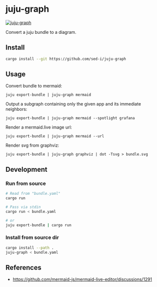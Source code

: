 # juju-graph

[![juju-graph](https://snapcraft.io/juju-graph/badge.svg)](https://snapcraft.io/juju-graph)

Convert a juju bundle to a diagram.

## Install
```bash
cargo install --git https://github.com/sed-i/juju-graph
```

## Usage
Convert bundle to mermaid:
```shell
juju export-bundle | juju-graph mermaid
```

Output a subgraph containing only the given app and its immediate neighbors:
```shell
juju export-bundle | juju-graph mermaid --spotlight grafana
```

Render a mermaid.live image url:
```shell
juju export-bundle | juju-graph mermaid --url
```

Render svg from graphviz:
```shell
juju export-bundle | juju-graph graphviz | dot -Tsvg > bundle.svg 
```


## Development
### Run from source

```bash
# Read from "bundle.yaml"
cargo run

# Pass via stdin
cargo run < bundle.yaml

# or
juju export-bundle | cargo run
```

### Install from source dir
```bash
cargo install --path .
juju-graph < bundle.yaml
```


## References
- https://github.com/mermaid-js/mermaid-live-editor/discussions/1291
